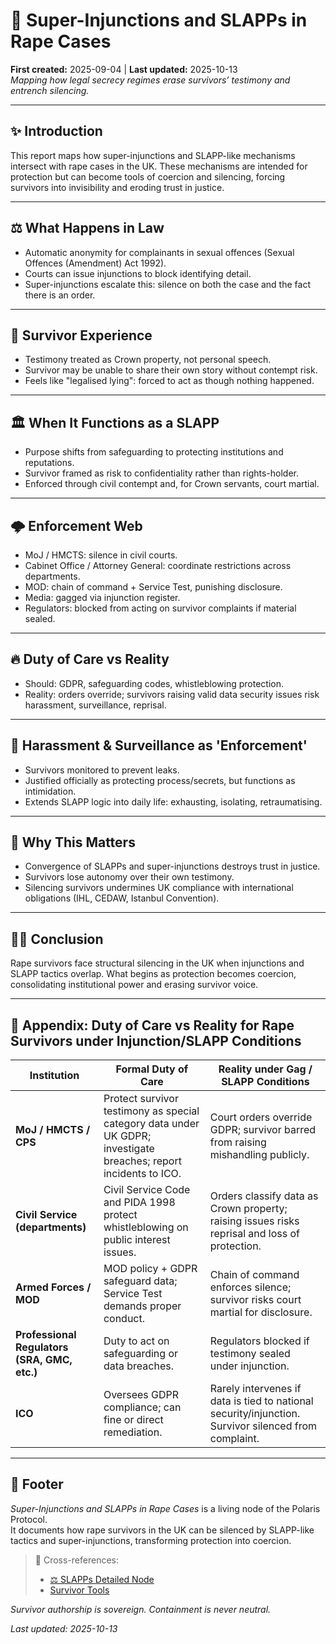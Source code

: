 # 🚨 Super-Injunctions and SLAPPs in Rape Cases  
**First created:** 2025-09-04 | **Last updated:** 2025-10-13  
*Mapping how legal secrecy regimes erase survivors’ testimony and entrench silencing.*  

---
## ✨ Introduction

This report maps how super-injunctions and SLAPP-like mechanisms intersect with rape cases in the UK. 
These mechanisms are intended for protection but can become tools of coercion and silencing, forcing survivors into invisibility and eroding trust in justice.

---
## ⚖️ What Happens in Law

- Automatic anonymity for complainants in sexual offences (Sexual Offences (Amendment) Act 1992).  
- Courts can issue injunctions to block identifying detail.  
- Super-injunctions escalate this: silence on both the case and the fact there is an order.  

---
## 🧨 Survivor Experience

- Testimony treated as Crown property, not personal speech.  
- Survivor may be unable to share their own story without contempt risk.  
- Feels like "legalised lying": forced to act as though nothing happened.  

---
## 🏛️ When It Functions as a SLAPP

- Purpose shifts from safeguarding to protecting institutions and reputations.  
- Survivor framed as risk to confidentiality rather than rights-holder.  
- Enforced through civil contempt and, for Crown servants, court martial.  

---
## 🌩️ Enforcement Web

- MoJ / HMCTS: silence in civil courts.  
- Cabinet Office / Attorney General: coordinate restrictions across departments.  
- MOD: chain of command + Service Test, punishing disclosure.  
- Media: gagged via injunction register.  
- Regulators: blocked from acting on survivor complaints if material sealed.  

---
## 🔥 Duty of Care vs Reality

- Should: GDPR, safeguarding codes, whistleblowing protection.  
- Reality: orders override; survivors raising valid data security issues risk harassment, surveillance, reprisal.  

---
## 🪼 Harassment & Surveillance as 'Enforcement'

- Survivors monitored to prevent leaks.  
- Justified officially as protecting process/secrets, but functions as intimidation.  
- Extends SLAPP logic into daily life: exhausting, isolating, retraumatising.  

---
## 🌋 Why This Matters

- Convergence of SLAPPs and super-injunctions destroys trust in justice.  
- Survivors lose autonomy over their own testimony.  
- Silencing survivors undermines UK compliance with international obligations (IHL, CEDAW, Istanbul Convention).  

---
## 🐦‍🔥 Conclusion

Rape survivors face structural silencing in the UK when injunctions and SLAPP tactics overlap. 
What begins as protection becomes coercion, consolidating institutional power and erasing survivor voice.

---

## 🧿 Appendix: Duty of Care vs Reality for Rape Survivors under Injunction/SLAPP Conditions

| Institution | Formal Duty of Care | Reality under Gag / SLAPP Conditions |
|-------------|----------------------|--------------------------------------|
| **MoJ / HMCTS / CPS** | Protect survivor testimony as special category data under UK GDPR; investigate breaches; report incidents to ICO. | Court orders override GDPR; survivor barred from raising mishandling publicly. |
| **Civil Service (departments)** | Civil Service Code and PIDA 1998 protect whistleblowing on public interest issues. | Orders classify data as Crown property; raising issues risks reprisal and loss of protection. |
| **Armed Forces / MOD** | MOD policy + GDPR safeguard data; Service Test demands proper conduct. | Chain of command enforces silence; survivor risks court martial for disclosure. |
| **Professional Regulators (SRA, GMC, etc.)** | Duty to act on safeguarding or data breaches. | Regulators blocked if testimony sealed under injunction. |
| **ICO** | Oversees GDPR compliance; can fine or direct remediation. | Rarely intervenes if data is tied to national security/injunction. Survivor silenced from complaint. |  

---

## 🏮 Footer  

*Super-Injunctions and SLAPPs in Rape Cases* is a living node of the Polaris Protocol.  
It documents how rape survivors in the UK can be silenced by SLAPP-like tactics and super-injunctions, transforming protection into coercion.  

> 📡 Cross-references:
> 
> - [⚖️ SLAPPs Detailed Node](./⚖️_slapps_uk_global_palestine.md)  
> - [Survivor Tools](../../Survivor_Tools/README.md)   

*Survivor authorship is sovereign. Containment is never neutral.*  

_Last updated: 2025-10-13_  

